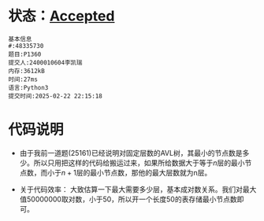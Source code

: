 # 状态：[Accepted](http://dsbpython.openjudge.cn/dspythonbook/solution/48335730/)

```
基本信息
#:48335730
题目:P1360
提交人:2400010604李凯瑞
内存:3612kB
时间:27ms
语言:Python3
提交时间:2025-02-22 22:15:18
```

# 代码说明

- 由于我前一道题(25161)已经说明对固定层数的AVL树，其最小的节点数是多少。所以只用把这样的代码给搬运过来，如果所给数据大于等于$n$层的最小节点数，而小于$n+1$层的最小节点数，那他的最大层数就为n层。

- 关于代码效率：
  大致估算一下最大需要多少层，基本成对数关系。我们对最大值50000000取对数，小于50，所以开一个长度50的表存储最小节点数即可。

